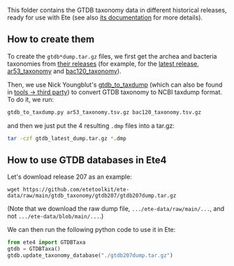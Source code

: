 This folder contains the GTDB taxonomy data in different historical
releases, ready for use with Ete (see also [its
documentation](https://etetoolkit.github.io/ete/tutorial/tutorial_taxonomy.html#id3)
for more details).


## How to create them

To create the `gtdb*dump.tar.gz` files, we first get the archea and
bacteria taxonomies from [their releases](https://data.gtdb.ecogenomic.org/releases/)
(for example, for the [latest release](https://data.gtdb.ecogenomic.org/releases/latest),
[ar53_taxonomy](https://data.gtdb.ecogenomic.org/releases/latest/ar53_taxonomy.tsv.gz)
and
[bac120_taxonomy](https://data.gtdb.ecogenomic.org/releases/latest/bac120_taxonomy.tsv.gz)).

Then, we use Nick Youngblut's
[gtdb_to_taxdump](https://github.com/nick-youngblut/gtdb_to_taxdump)
(which can also be found in [tools -> third
party](https://gtdb.ecogenomic.org/tools)) to convert GTDB taxonomy to
NCBI taxdump format. To do it, we run:

```sh
gtdb_to_taxdump.py ar53_taxonomy.tsv.gz bac120_taxonomy.tsv.gz
```

and then we just put the 4 resulting `.dmp` files into a tar.gz:

```sh
tar -czf gtdb_latest_dump.tar.gz *.dmp
```


## How to use GTDB databases in Ete4

Let's download release 207 as an example:

```
wget https://github.com/etetoolkit/ete-data/raw/main/gtdb_taxonomy/gtdb207/gtdb207dump.tar.gz
```

(Note that we download the raw dump file, `.../ete-data/raw/main/...`,
and not `.../ete-data/blob/main/...`.)

We can then run the following python code to use it in Ete:

```py
from ete4 import GTDBTaxa
gtdb = GTDBTaxa()
gtdb.update_taxonomy_database("./gtdb207dump.tar.gz")
```
